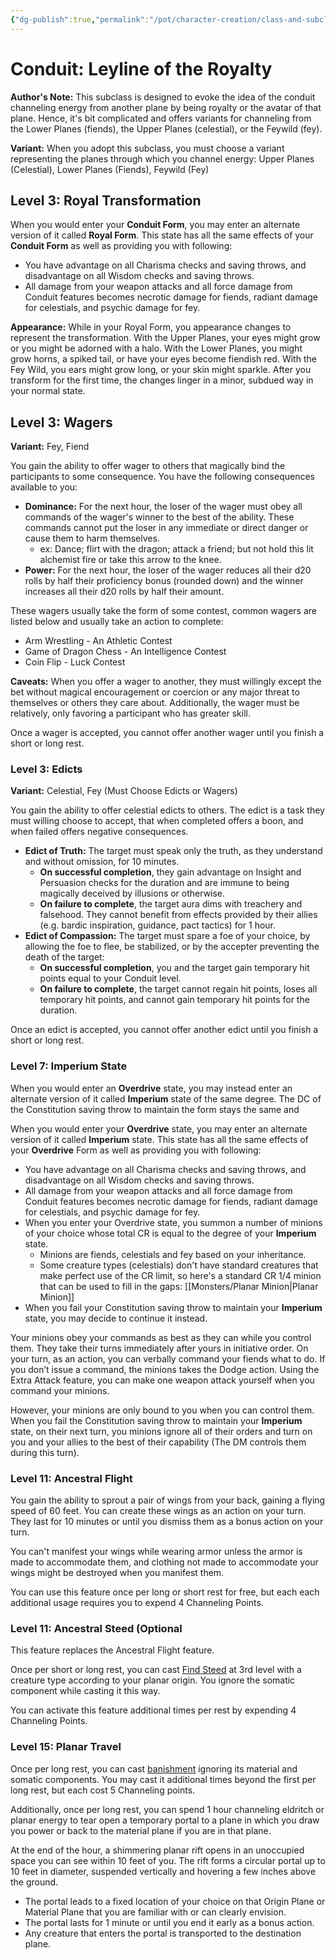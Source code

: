 ```yaml
---
{"dg-publish":true,"permalink":"/pot/character-creation/class-and-subclasses/fiend-conduit/","tags":["conduit","character-creation","subclass"]}
---
```


# Conduit: Leyline of the Royalty

**Author's Note:** This subclass is designed to evoke the idea of the conduit channeling energy from another plane by being royalty or the avatar of that plane. Hence, it's bit complicated and offers variants for channeling from the Lower Planes (fiends), the Upper Planes (celestial), or the Feywild (fey).

**Variant:** When you adopt this subclass, you must choose a variant representing the planes through which you channel energy: Upper Planes (Celestial), Lower Planes (Fiends), Feywild (Fey)

## Level 3: Royal Transformation

When you would enter your **Conduit Form**, you may enter an alternate version of it called **Royal Form**. This state has all the same effects of your **Conduit Form** as well as providing you with following:
- You have advantage on all Charisma checks and saving throws, and disadvantage on all Wisdom checks and saving throws. 
- All damage from your weapon attacks and all force damage from Conduit features becomes necrotic damage for fiends, radiant damage for celestials, and psychic damage for fey.

**Appearance:** While in your Royal Form, you appearance changes to represent the transformation. With the Upper Planes, your eyes might grow or you might be adorned with a halo. With the Lower Planes, you might grow horns, a spiked tail, or have your eyes become fiendish red. With the Fey Wild, you ears might grow long, or your skin might sparkle. After you transform for the first time, the changes linger in a minor, subdued way in your normal state.

## Level 3: Wagers
**Variant:** Fey, Fiend

You gain the ability to offer wager to others that magically bind the participants to some consequence. You have the following consequences available to you:
- **Dominance:** For the next hour, the loser of the wager must obey all commands of the wager's winner to the best of the ability. These commands cannot put the loser in any immediate or direct danger or cause them to harm themselves.
	- ex: Dance; flirt with the dragon; attack a friend; but not hold this lit alchemist fire or take this arrow to the knee.
- **Power:** For the next hour, the loser of the wager reduces all their d20 rolls by half their proficiency bonus (rounded down) and the winner increases all their d20 rolls by half their amount.

These wagers usually take the form of some contest, common wagers are listed below and usually take an action to complete:
- Arm Wrestling - An Athletic Contest
- Game of Dragon Chess - An Intelligence Contest
- Coin Flip - Luck Contest

**Caveats:** When you offer a wager to another, they must willingly except the bet without magical encouragement or coercion or any major threat to themselves or others they care about. Additionally, the wager must be relatively, only favoring a participant who has greater skill. 

Once a wager is accepted, you cannot offer another wager until you finish a short or long rest.

### Level 3: Edicts

**Variant:** Celestial, Fey (Must Choose Edicts or Wagers)

You gain the ability to offer celestial edicts to others. The edict is a task they must willing choose to accept, that when completed offers a boon, and when failed offers negative consequences.

- **Edict of Truth:** The target must speak only the truth, as they understand and  without omission, for 10 minutes. 
	- **On successful completion**, they gain advantage on Insight and Persuasion checks for the duration and are immune to being magically deceived by illusions or otherwise.
	- **On failure to complete**, the target aura dims with treachery and falsehood. They cannot benefit from effects provided by their allies (e.g. bardic inspiration, guidance, pact tactics) for 1 hour.
- **Edict of Compassion:** The target must spare a foe of your choice, by allowing the foe to flee, be stabilized, or by the accepter preventing the death of the target:
	- **On successful completion**, you and the target gain temporary hit points equal to your Conduit level.
	- **On failure to complete**, the target cannot regain hit points, loses all temporary hit points, and cannot gain temporary hit points for the duration.

Once an edict is accepted, you cannot offer another edict until you finish a short or long rest.

### Level 7: Imperium State

When you would enter an **Overdrive** state, you may instead enter an alternate version of it called **Imperium** state of the same degree. The DC of the Constitution saving throw to maintain the form stays the same and 

When you would enter your **Overdrive** state, you may enter an alternate version of it called **Imperium** state. This state has all the same effects of your **Overdrive** Form as well as providing you with following:
- You have advantage on all Charisma checks and saving throws, and disadvantage on all Wisdom checks and saving throws. 
- All damage from your weapon attacks and all force damage from Conduit features becomes necrotic damage for fiends, radiant damage for celestials, and psychic damage for fey.
- When you enter your Overdrive state, you summon a number of minions of your choice whose total CR is equal to the degree of your **Imperium** state.
	- Minions are fiends, celestials and fey based on your inheritance.
	- Some creature types (celestials) don't have standard creatures that make perfect use of the CR limit, so here's a standard CR 1/4 minion that can be used to fill in the gaps: [[Monsters/Planar Minion\|Planar Minion]]
- When you fail your Constitution saving throw to maintain your **Imperium** state, you may decide to continue it instead.

Your minions obey your commands as best as they can while you control them. They take their turns immediately after yours in initiative order. On your turn, as an action, you can verbally command your fiends what to do. If you don’t issue a command, the minions takes the Dodge action. Using the Extra Attack feature, you can make one weapon attack yourself when you command your minions.

However, your minions are only bound to you when you can control them. When you fail the Constitution saving throw to maintain your **Imperium** state, on their next turn, you minions ignore all of their orders and turn on you and your allies to the best of their capability (The DM controls them during this turn).


### Level 11: Ancestral Flight

You gain the ability to sprout a pair of wings from your back, gaining a flying speed of 60 feet. You can create these wings as an action on your turn. They last for 10 minutes or until you dismiss them as a bonus action on your turn.

You can't manifest your wings while wearing armor unless the armor is made to accommodate them, and clothing not made to accommodate your wings might be destroyed when you manifest them.

You can use this feature once per long or short rest for free, but each each additional usage requires you to expend 4 Channeling Points.

### Level 11: Ancestral Steed (Optional

This feature replaces the Ancestral Flight feature. 

Once per short or long rest, you can cast [Find Steed](http://dnd2024.wikidot.com/spell:find-steed) at 3rd level with a creature type according to your planar origin. You ignore the somatic component while casting it this way.

You can activate this feature additional times per rest by expending 4 Channeling Points.

### Level 15: Planar Travel

Once per long rest, you can cast [banishment](https://dnd5e.wikidot.com/spell:banishment) ignoring its material and somatic components. You may cast it additional times beyond the first per long rest, but each cost 5 Channeling points.

Additionally, once per long rest, you can spend 1 hour channeling eldritch or planar energy to tear open a temporary portal to a plane in which you draw you power or back to the material plane if you are in that plane.

At the end of the hour, a shimmering planar rift opens in an unoccupied space you can see within 10 feet of you. The rift forms a circular portal up to 10 feet in diameter, suspended vertically and hovering a few inches above the ground.
- The portal leads to a fixed location of your choice on that Origin Plane or Material Plane that you are familiar with or can clearly envision.
- The portal lasts for 1 minute or until you end it early as a bonus action.
- Any creature that enters the portal is transported to the destination plane.